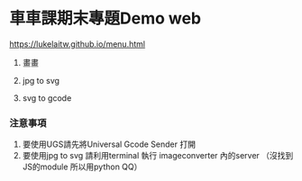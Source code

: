 # 車車課期末專題Demo web
https://lukelaitw.github.io/menu.html
1. 畫畫

2. jpg to svg

3. svg to gcode


### 注意事項
1. 要使用UGS請先將Universal Gcode Sender 打開
2. 要使用jpg to svg 請利用terminal 執行 imageconverter 內的server （沒找到JS的module 所以用python QQ）
